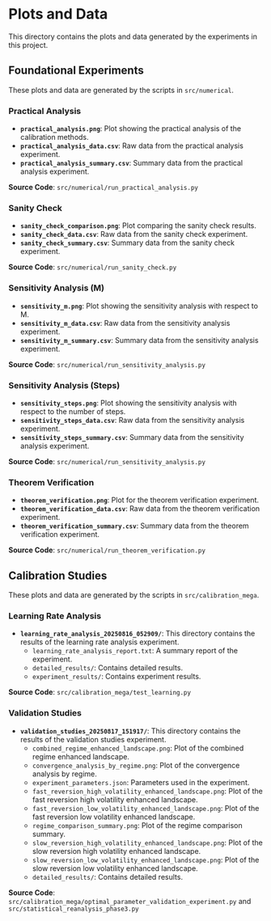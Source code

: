 # Plots and Data

This directory contains the plots and data generated by the experiments in this project.

## Foundational Experiments

These plots and data are generated by the scripts in `src/numerical`.

### Practical Analysis

-   **`practical_analysis.png`**: Plot showing the practical analysis of the calibration methods.
-   **`practical_analysis_data.csv`**: Raw data from the practical analysis experiment.
-   **`practical_analysis_summary.csv`**: Summary data from the practical analysis experiment.

**Source Code**: `src/numerical/run_practical_analysis.py`

### Sanity Check

-   **`sanity_check_comparison.png`**: Plot comparing the sanity check results.
-   **`sanity_check_data.csv`**: Raw data from the sanity check experiment.
-   **`sanity_check_summary.csv`**: Summary data from the sanity check experiment.

**Source Code**: `src/numerical/run_sanity_check.py`

### Sensitivity Analysis (M)

-   **`sensitivity_m.png`**: Plot showing the sensitivity analysis with respect to M.
-   **`sensitivity_m_data.csv`**: Raw data from the sensitivity analysis experiment.
-   **`sensitivity_m_summary.csv`**: Summary data from the sensitivity analysis experiment.

**Source Code**: `src/numerical/run_sensitivity_analysis.py`

### Sensitivity Analysis (Steps)

-   **`sensitivity_steps.png`**: Plot showing the sensitivity analysis with respect to the number of steps.
-   **`sensitivity_steps_data.csv`**: Raw data from the sensitivity analysis experiment.
-   **`sensitivity_steps_summary.csv`**: Summary data from the sensitivity analysis experiment.

**Source Code**: `src/numerical/run_sensitivity_analysis.py`

### Theorem Verification

-   **`theorem_verification.png`**: Plot for the theorem verification experiment.
-   **`theorem_verification_data.csv`**: Raw data from the theorem verification experiment.
-   **`theorem_verification_summary.csv`**: Summary data from the theorem verification experiment.

**Source Code**: `src/numerical/run_theorem_verification.py`

## Calibration Studies

These plots and data are generated by the scripts in `src/calibration_mega`.

### Learning Rate Analysis

-   **`learning_rate_analysis_20250816_052909/`**: This directory contains the results of the learning rate analysis experiment.
    -   `learning_rate_analysis_report.txt`: A summary report of the experiment.
    -   `detailed_results/`: Contains detailed results.
    -   `experiment_results/`: Contains experiment results.

**Source Code**: `src/calibration_mega/test_learning.py`

### Validation Studies

-   **`validation_studies_20250817_151917/`**: This directory contains the results of the validation studies experiment.
    -   `combined_regime_enhanced_landscape.png`: Plot of the combined regime enhanced landscape.
    -   `convergence_analysis_by_regime.png`: Plot of the convergence analysis by regime.
    -   `experiment_parameters.json`: Parameters used in the experiment.
    -   `fast_reversion_high_volatility_enhanced_landscape.png`: Plot of the fast reversion high volatility enhanced landscape.
    -   `fast_reversion_low_volatility_enhanced_landscape.png`: Plot of the fast reversion low volatility enhanced landscape.
    -   `regime_comparison_summary.png`: Plot of the regime comparison summary.
    -   `slow_reversion_high_volatility_enhanced_landscape.png`: Plot of the slow reversion high volatility enhanced landscape.
    -   `slow_reversion_low_volatility_enhanced_landscape.png`: Plot of the slow reversion low volatility enhanced landscape.
    -   `detailed_results/`: Contains detailed results.

**Source Code**: `src/calibration_mega/optimal_parameter_validation_experiment.py` and `src/statistical_reanalysis_phase3.py`
